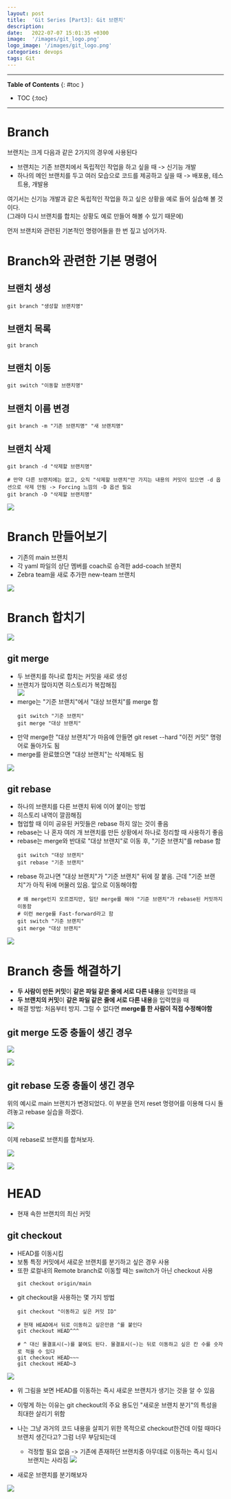 ```yaml
---
layout: post
title:  'Git Series [Part3]: Git 브랜치'
description: 
date:   2022-07-07 15:01:35 +0300
image:  '/images/git_logo.png'
logo_image: '/images/git_logo.png'
categories: devops
tags: Git
---
```

---

**Table of Contents**
{: #toc }
*  TOC
{:toc}

---

# Branch

브랜치는 크게 다음과 같은 2가지의 경우에 사용된다

- 브랜치는 기존 브랜치에서 독립적인 작업을 하고 싶을 때 -> 신기능 개발
- 하나의 메인 브랜치를 두고 여러 모습으로 코드를 제공하고 싶을 때 -> 배포용, 테스트용, 개발용

여기서는 신기능 개발과 같은 독립적인 작업을 하고 싶은 상황을 예로 들어 실습해 볼 것이다.  
(그래야 다시 브랜치를 합치는 상황도 예로 만들어 해볼 수 있기 때문에)  

먼저 브랜치와 관련된 기본적인 명령어들을 한 번 짚고 넘어가자.  

# Branch와 관련한 기본 명령어

## 브랜치 생성

```
git branch "생성할 브랜치명"
```

## 브랜치 목록

```
git branch
```

## 브랜치 이동

```
git switch "이동할 브랜치명"
```

## 브랜치 이름 변경

```
git branch -m "기존 브랜치명" "새 브랜치명"
```

## 브랜치 삭제

```
git branch -d "삭제할 브랜치명"

# 만약 다른 브랜치에는 없고, 오직 "삭제할 브랜치"만 가지는 내용의 커밋이 있으면 -d 옵션으로 삭제 안됨 -> Forcing 느낌의 -D 옵션 필요
git branch -D "삭제할 브랜치명"
```

![](/images/git_40.png)

# Branch 만들어보기

- 기존의 main 브랜치
- 각 yaml 파일의 상단 멤버를 coach로 승격한 add-coach 브랜치
- Zebra team을 새로 추가한 new-team 브랜치

![](/images/git_41.png)

# Branch 합치기

![](/images/git_42.png)

## git merge

- 두 브랜치를 하나로 합치는 커밋을 새로 생성
- 브랜치가 많아지면 히스토리가 복잡해짐  
    ![](/images/git_43.png)
- merge는 "기준 브랜치"에서 "대상 브랜치"를 merge 함
  ```
  git switch "기준 브랜치"
  git merge "대상 브랜치"
  ```
- 만약 merge한 "대상 브랜치"가 마음에 안들면 git reset --hard "이전 커밋" 명령어로 돌아가도 됨
- merge를 완료했으면 "대상 브랜치"는 삭제해도 됨

![](/images/git_44.png)

## git rebase 

- 하나의 브랜치를 다른 브랜치 뒤에 이어 붙이는 방법
- 히스토리 내역이 깔끔해짐
- 협업할 때 이미 공유된 커밋들은 rebase 하지 않는 것이 좋음
- rebase는 나 혼자 여러 개 브랜치를 만든 상황에서 하나로 정리할 때 사용하기 좋음
- rebase는 merge와 반대로 "대상 브랜치"로 이동 후, "기준 브랜치"를 rebase 함
  ```
  git switch "대상 브랜치"
  git rebase "기준 브랜치"
  ```
- rebase 하고나면 "대상 브랜치"가 "기준 브랜치" 뒤에 잘 붙음. 근데 "기준 브랜치"가 아직 뒤에 머물러 있음. 앞으로 이동해야함
  ```
  # 왜 merge인지 모르겠지만, 일단 merge를 해야 "기준 브랜치"가 rebase된 커밋까지 이동함
  # 이런 merge를 Fast-forward라고 함
  git switch "기준 브랜치"
  git merge "대상 브랜치"
  ```

![](/images/git_45.png)

# Branch 충돌 해결하기

- **두 사람이 만든 커밋**이 **같은 파일 같은 줄에 서로 다른 내용**을 입력했을 때
- **두 브랜치의 커밋**이 **같은 파일 같은 줄에 서로 다른 내용**을 입력했을 때
- 해결 방법: 처음부터 방지. 그럴 수 없다면 **merge를 한 사람이 직접 수정해야함**

## git merge 도중 충돌이 생긴 경우

![](/images/git_46.png)

![](/images/git_47.png)

## git rebase 도중 충돌이 생긴 경우

위의 예시로 main 브랜치가 변경되었다. 이 부분을 먼저 reset 명령어를 이용해 다시 돌려놓고 rebase 실습을 하겠다.  

![](/images/git_48.png)

이제 rebase로 브랜치를 합쳐보자.  

![](/images/git_49.png)

![](/images/git_50.png)

# HEAD

- 현재 속한 브랜치의 최신 커밋

## git checkout

- HEAD를 이동시킴
- 보통 특정 커밋에서 새로운 브랜치를 분기하고 싶은 경우 사용
- 또한 로컬내의 Remote branch로 이동할 때는 switch가 아닌 checkout 사용
  ```
  git checkout origin/main
  ```
- git checkout을 사용하는 몇 가지 방법
  ```
  git checkout "이동하고 싶은 커밋 ID"
  
  # 현재 HEAD에서 뒤로 이동하고 싶은만큼 ^를 붙인다
  git checkout HEAD^^^

  # ^ 대신 물결표시(~)를 붙여도 된다. 물결표시(~)는 뒤로 이동하고 싶은 칸 수를 숫자로 적을 수 있다
  git checkout HEAD~~~
  git checkout HEAD~3
  ```


![](/images/git_52.png)

- 위 그림을 보면 HEAD를 이동하는 즉시 새로운 브랜치가 생기는 것을 알 수 있음
- 이렇게 하는 이유는 git checkout의 주요 용도인 "새로운 브랜치 분기"의 특성을 최대한 살리기 위함
- 나는 그냥 과거의 코드 내용을 살피기 위한 목적으로 checkout한건데 이럴 때마다 브랜치 생긴다고? 그럼 너무 부담되는데
  - 걱정할 필요 없음 -> 기존에 존재하던 브랜치중 아무데로 이동하는 즉시 임시 브랜치는 사라짐
    ![](/images/git_53.png)

- 새로운 브랜치를 분기해보자

![](/images/git_54.png)